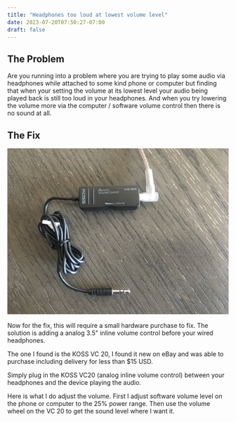 ```yaml
---
title: "Headphones too loud at lowest volume level"
date: 2023-07-20T07:50:27-07:00
draft: false
---
```


## The Problem

Are you running into a problem where you are trying to play some audio via headphones while attached to some kind phone or computer but finding that when 
 your setting the volume at its lowest level your audio being played back is still too loud in your headphones. And when you try lowering the volume  more via the computer / software volume control then there is no sound at all.


## The Fix

![3.5mm Headphones cord plugged into a KOSS VC 20](KOSS_VC_20.jpg)

Now for the fix, this will require a small hardware purchase to fix. The solution is adding a analog 3.5" inline volume control before your wired headphones.

The one I found is the KOSS VC 20, I found  it new on eBay and was able to purchase including delivery for less than $15 USD. 

Simply plug in the KOSS VC20  (analog inline volume control) between your headphones and the device playing the audio.

Here is what I do adjust the volume.  First I adjust software volume level on the phone or computer to the 25% power range. Then use the volume wheel on the VC 20 to get the sound level where I want it. 